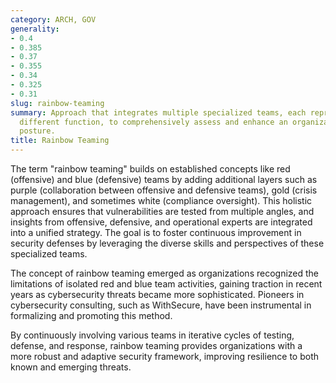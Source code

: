 ```yaml
---
category: ARCH, GOV
generality:
- 0.4
- 0.385
- 0.37
- 0.355
- 0.34
- 0.325
- 0.31
slug: rainbow-teaming
summary: Approach that integrates multiple specialized teams, each representing a
  different function, to comprehensively assess and enhance an organization's security
  posture.
title: Rainbow Teaming
---
```


The term "rainbow teaming" builds on established concepts like red (offensive) and blue (defensive) teams by adding additional layers such as purple (collaboration between offensive and defensive teams), gold (crisis management), and sometimes white (compliance oversight). This holistic approach ensures that vulnerabilities are tested from multiple angles, and insights from offensive, defensive, and operational experts are integrated into a unified strategy. The goal is to foster continuous improvement in security defenses by leveraging the diverse skills and perspectives of these specialized teams.

The concept of rainbow teaming emerged as organizations recognized the limitations of isolated red and blue team activities, gaining traction in recent years as cybersecurity threats became more sophisticated. Pioneers in cybersecurity consulting, such as WithSecure, have been instrumental in formalizing and promoting this method.

By continuously involving various teams in iterative cycles of testing, defense, and response, rainbow teaming provides organizations with a more robust and adaptive security framework, improving resilience to both known and emerging threats.